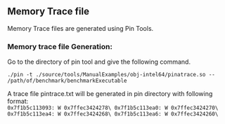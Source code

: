 ## Memory Trace file 
Memory Trace files are generated using Pin Tools.

### Memory trace file Generation:
Go to the directory of pin tool and give the following command.
```
./pin -t ./source/tools/ManualExamples/obj-intel64/pinatrace.so -- /path/of/benchmark/benchmarkExecutable
```

A trace file pintrace.txt will be generated in pin directory with following format:\
          ```
          0x7f1b5c113093: W 0x7ffec3424278\
          0x7f1b5c113ea0: W 0x7ffec3424270\
          0x7f1b5c113ea4: W 0x7ffec3424268\
          0x7f1b5c113ea6: W 0x7ffec3424260\
          ```

            
